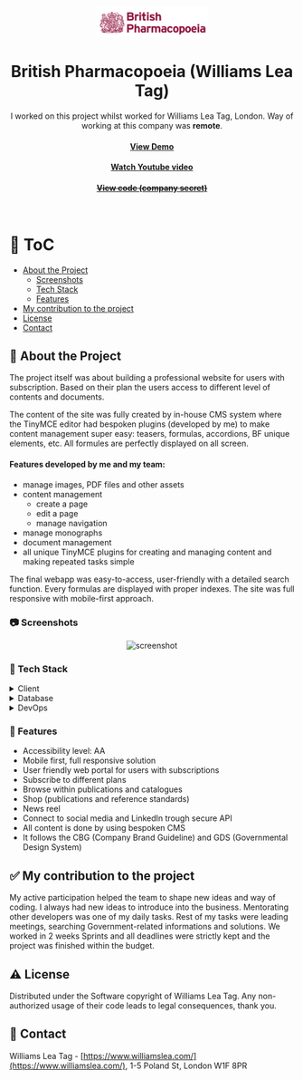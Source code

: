 <!--
Hey, thanks for using the awesome-readme-template template.
If you have any enhancements, then fork this project and create a pull request
or just open an issue with the label "enhancement".

Don't forget to give this project a star for additional support ;)
Maybe you can mention me or this repo in the acknowledgements too
-->
<div align="center">
  <img src="assets/britishpharmacopeia.png" alt="logo" width="200" height="auto" />

  <h1>British Pharmacopoeia (Williams Lea Tag)</h1>
  
  <p>
    I worked on this project whilst worked for Williams Lea Tag, London. Way of working at this company was <strong>remote</strong>.
  </p>
   
  <h4>
    <a href="https://beta.pharmacopoeia.com/" target="_blank">View Demo</a>
  </h4>
  <h4>
    <a href="https://youtu.be/j-xa58239R8"  target="_blank">Watch Youtube video</a>
  </h4>
  <h4>
    <a href="#" title="Sorry, it's company secret"  target="_blank"><s>View code (company secret)</s></a>
  </h4>

</div>

<br />

<!-- Table of Contents -->

# :notebook_with_decorative_cover: ToC

- [About the Project](#star2-about-the-project)
  - [Screenshots](#camera-screenshots)
  - [Tech Stack](#space_invader-tech-stack)
  - [Features](#dart-features)
- [My contribution to the project](#white_check_mark-my-contribution-to-the-project)
- [License](#warning-license)
- [Contact](#handshake-contact)

<!-- About the Project -->

## :star2: About the Project

<p>The project itself was about building a professional website for users with subscription. Based on their plan the users access to different level of contents and documents.
</p>
<p>The content of the site was fully created by in-house CMS system where the TinyMCE editor had bespoken plugins (developed by me) to make content management super easy: teasers, formulas, accordions, BF unique elements, etc. All formules are perfectly displayed on all screen.</p>
<p></p>

<p><h4>Features developed by me and my team:</h4>
  <ul>
    <li>manage images, PDF files and other assets</li>
    <li>content management
      <ul>
        <li>create a page</li>
        <li>edit a page</li>
        <li>manage navigation</li>
      </ul>
    </li>
    <li>manage monographs</li>
    <li>document management</li>
    <li>all unique TinyMCE plugins for creating and managing content and making repeated tasks simple</li>
  </ul>
</p>
<p>
The final webapp was easy-to-access, user-friendly with a detailed search function. Every formulas are displayed with proper indexes. The site was full responsive with mobile-first approach.
</p>

<!-- Screenshots -->

### :camera: Screenshots

<div align="center"> 
  <img src="assets/britishpharmacopeia.jpg" alt="screenshot" />
</div>

<!-- TechStack -->

### :space_invader: Tech Stack

<details>
  <summary>Client</summary>
  <ul>
    <li><a href="https://developer.mozilla.org/en-US/docs/Web/JavaScript"  target="_blank">JavaScript</a></li>
    <li><a href="https://jquery.com/"  target="_blank">JQuery</a></li>
    <li><a href="https://www.npmjs.com/"  target="_blank">NPM packages</a></li>
    <li><a href="#">In-house CMS and plugins</a></li>
    <li><a href="https://www.w3schools.com/html/html5_semantic_elements.asp" target="_blank">Semantic HTML5</a></li>
    <li><a href="https://www.w3schools.com/css/"  target="_blank">CSS3</a></li>
  </ul>
</details>

<details>
<summary>Database</summary>
  <ul>
    <li><a href="https://www.mysql.com/">MySQL</a></li>
  </ul>
</details>

<details>
<summary>DevOps</summary>
  <ul>
    <li><a href="https://bitbucket.org/">BitBucket</a></li>
    <li><a href="https://www.docker.com/">Docker</a></li>
    <li><a href="https://www.jenkins.io/">Jenkins</a></li>
    <li><a href="https://www.jslint.com/">JS Lint</a></li>
    <li><a href="https://github.com/features/actions">GitHub Actions</a></li>
    <li><a href="https://docs.github.com/en/actions/writing-workflows/about-workflows">GitHub Workflow</a></li>
  </ul>
</details>

<!-- Features -->

### :dart: Features

- Accessibility level: AA
- Mobile first, full responsive solution
- User friendly web portal for users with subscriptions
- Subscribe to different plans
- Browse within publications and catalogues
- Shop (publications and reference standards)
- News reel
- Connect to social media and LinkedIn trough secure API
- All content is done by using bespoken CMS
- It follows the CBG (Company Brand Guideline) and GDS (Governmental Design System)

<!-- My contribution to the project -->

## :white_check_mark: My contribution to the project

My active participation helped the team to shape new ideas and way of coding. I always had new ideas to introduce into the business. Mentorating other developers was one of my daily tasks. Rest of my tasks were leading meetings, searching Government-related informations and solutions. We worked in 2 weeks Sprints and all deadlines were strictly kept and the project was finished within the budget.

<!-- License -->

## :warning: License

Distributed under the Software copyright of Williams Lea Tag. Any non-authorized usage of their code leads to legal consequences, thank you.

<!-- Contact -->

## :handshake: Contact

Williams Lea Tag -
[https://www.williamslea.com/](https://www.williamslea.com/), 1-5 Poland St, London W1F 8PR
